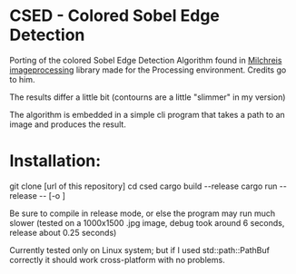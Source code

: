 # CSED - Colored Sobel Edge Detection
Porting of the colored Sobel Edge Detection Algorithm found in [Milchreis imageprocessing](https://github.com/Milchreis/processing-imageprocessing) library made for the Processing environment. Credits go to him.

The results differ a little bit (contourns are a little "slimmer" in my version)

The algorithm is embedded in a simple cli program that takes a path to an image and produces the result.

# Installation:

git clone [url of this repository]
cd csed
cargo build --release
cargo run --release -- <path to image> [-o <result output>]

Be sure to compile in release mode, or else the program may run much slower (tested on a 1000x1500 .jpg image, debug took around 6 seconds, release about 0.25 seconds)

Currently tested only on Linux system; but if I used std::path::PathBuf correctly it should work cross-platform with no problems.
